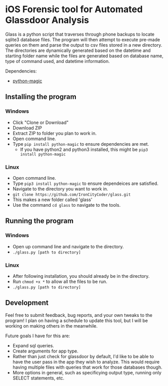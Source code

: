 # iOS Forensic tool for Automated Glassdoor Analysis

Glass is a python script that traverses through phone backups to locate sqlite3 database files. The program will then attempt to execute pre-made queries on them and parse the output to csv files stored in a new directory. The directories are dynamically generated based on the datetime and starting folder name while the files are generated based on database name, type of command used, and datetime information.

Dependencies:

- [python-magic](https://github.com/ahupp/python-magic)

## Installing the program

### Windows

- Click "Clone or Download"
- Download ZIP
- Extract ZIP to folder you plan to work in. 
- Open command line.
- Type `pip install python-magic` to ensure dependencies are met.
  - If you have python2 and python3 installed, this might be `pip3 install python-magic`

### Linux

- Open command line.
- Type `pip3 install python-magic` to ensure dependeices are satisfied.
- Navigate to the directory you want to work in.
- `git clone https://github.com/IronCityCoder/glass.git`
- This makes a new folder called 'glass'
- Use the command `cd glass` to navigate to the tools.

## Running the program

### Windows

- Open up command line and navigate to the directory. 
- `./glass.py [path to directory]`

### Linux

- After following installation, you should already be in the directory.
- Run `chmod +x *` to allow all the files to be run.
- `./glass.py [path to directory]`


## Development

Feel free to submit feedback, bug reports, and your own tweaks to the program! I plan on having a schedule to update this tool, but I will be working on making others in the meanwhile. 

Future goals I have for this are:

- Expand sql queries.
- Create arguments for app type.
 - Rather than just check for glassdoor by default, I'd like to be able to have the user pass in the app they wish to analyze. This would require having multiple files with queries that work for those databases though. 
 - More options in general, such as specificying output type, running only SELECT statements, etc.
